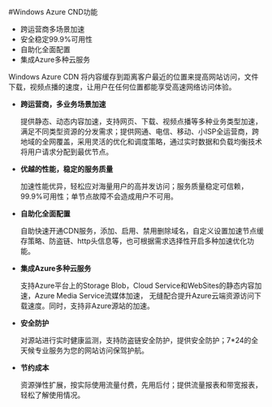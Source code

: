 #Windows Azure CND功能

- 跨运营商多场景加速
- 安全稳定99.9%可用性
- 自助化全面配置
- 集成Azure多种云服务

Windows Azure CDN 将内容缓存到距离客户最近的位置来提高网站访问，文件下载，视频点播的速度，让用户在任何位置都能享受高速网络访问体验。

- **跨运营商，多业务场景加速**

	提供静态、动态内容加速，支持网页、下载、视频点播等多种业务类型加速，满足不同类型资源的分发需求；提供网通、电信、移动、小ISP全运营商，跨地域的全网覆盖，采用灵活的优化和调度策略，通过实时数据和负载均衡技术将用户请求分配到最优节点。

- **优越的性能，稳定的服务质量**
	
	加速性能优异，轻松应对海量用户的高并发访问；服务质量稳定可信赖，99.9%可用性；单节点故障不会造成用户不可用。

- **自助化全面配置**

	自助快速开通CDN服务，添加、启用、禁用删除域名，自定义设置加速节点缓存策略、防盗链、http头信息等，也可根据需求选择性开启多种加速优化功能。

- **集成Azure多种云服务**

	支持Azure平台上的Storage Blob，Cloud Service和WebSites的静态内容加速，Azure Media Service流媒体加速， 无缝配合提升Azure云端资源访问下载速度。同时，支持非Azure源站的加速。

- **安全防护**
	
	对源站进行实时健康监测，支持防盗链安全防护，提供安全防护；7*24的全天候专业服务为您的网站访问保驾护航。
	
- **节约成本**
	
	资源弹性扩展，按实际使用流量付费，先用后付；提供流量报表和带宽报表，轻松了解使用情况。
